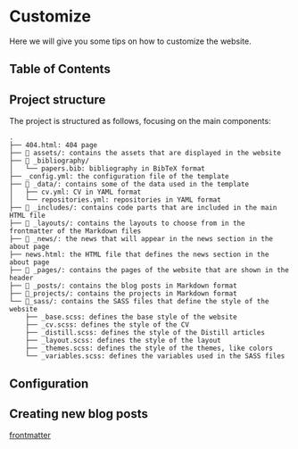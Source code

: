 # Customize

Here we will give you some tips on how to customize the website.

## Table of Contents

## Project structure

The project is structured as follows, focusing on the main components:

```
.
├── 404.html: 404 page
├── 📂 assets/: contains the assets that are displayed in the website
├── 📂 _bibliography/
│   └── papers.bib: bibliography in BibTeX format
├── _config.yml: the configuration file of the template
├── 📂 _data/: contains some of the data used in the template
│   ├── cv.yml: CV in YAML format
│   └── repositories.yml: repositories in YAML format
├── 📂 _includes/: contains code parts that are included in the main HTML file
├── 📂 _layouts/: contains the layouts to choose from in the frontmatter of the Markdown files
├── 📂 _news/: the news that will appear in the news section in the about page
├── news.html: the HTML file that defines the news section in the about page
├── 📂 _pages/: contains the pages of the website that are shown in the header
├── 📂 _posts/: contains the blog posts in Markdown format
├── 📂_projects/: contains the projects in Markdown format
└── 📂_sass/: contains the SASS files that define the style of the website
    ├── _base.scss: defines the base style of the website
    ├── _cv.scss: defines the style of the CV
    ├── _distill.scss: defines the style of the Distill articles
    ├── _layout.scss: defines the style of the layout
    ├── _themes.scss: defines the style of the themes, like colors
    └── _variables.scss: defines the variables used in the SASS files
```

## Configuration


## Creating new blog posts

[frontmatter](https://jekyllrb.com/docs/front-matter/)